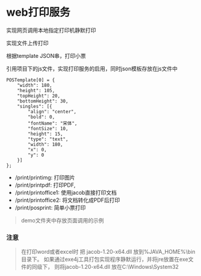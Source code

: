# web打印服务

实现网页调用本地指定打印机静默打印

实现文件上传打印

根据template JSON串，打印小票

引用项目下的js文件，实现打印服务的启用，同时json模板存放在js文件中
```
POSTemplate[0] = {
    "width": 180,
	"height": 105,
	"topHeight": 20,
	"bottomHeight": 30,
	"singles": [{
		"align": "center",
		"bold": 0,
		"fontName": "宋体",
		"fontSize": 10,
		"height": 15,
		"type": "text",
		"width": 180,
		"x": 0,
		"y": 0
	}]
};
```
+ /print/printimg: 打印图片
+ /print/printpdf: 打印PDF,
+ /print/printoffice1: 使用jacob直接打印文档
+ /print/printoffice2: 将文档转化成PDF后打印
+ /print/posprint: 简单小票打印  

>demo文件夹中存放页面调用的示例

### 注意

>在打印word或者excel时 把 jacob-1.20-x64.dll 放到%JAVA_HOME%\bin目录下。
>如果通过exe4j工具打包实现程序静默运行，并将jre放置在exe文件的同级下，
>则将jacob-1.20-x64.dll 放在C:\Windows\System32 
